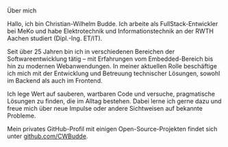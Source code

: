 Über mich

Hallo, ich bin Christian-Wilhelm Budde. Ich arbeite als FullStack-Entwickler bei MeKo und habe Elektrotechnik und Informationstechnik an der RWTH Aachen studiert (Dipl.-Ing. ET/IT).

Seit über 25 Jahren bin ich in verschiedenen Bereichen der Softwareentwicklung tätig – mit Erfahrungen vom Embedded-Bereich bis hin zu modernen Webanwendungen. In meiner aktuellen Rolle beschäftige ich mich mit der Entwicklung und Betreuung technischer Lösungen, sowohl im Backend als auch im Frontend.

Ich lege Wert auf sauberen, wartbaren Code und versuche, pragmatische Lösungen zu finden, die im Alltag bestehen. Dabei lerne ich gerne dazu und freue mich über neue Impulse oder andere Sichtweisen auf bekannte Probleme.

Mein privates GitHub-Profil mit einigen Open-Source-Projekten findet sich unter [github.com/CWBudde](https://github.com/CWBudde).
